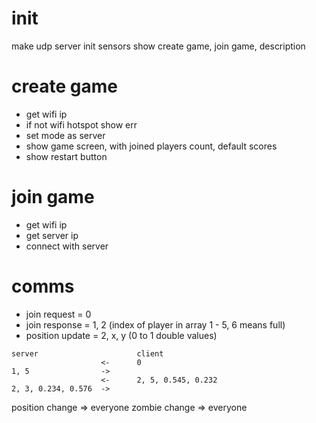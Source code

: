 # init

make udp server
init sensors
show create game, join game, description

# create game

-   get wifi ip
-   if not wifi hotspot show err
-   set mode as server
-   show game screen, with joined players count, default scores
-   show restart button

# join game

-   get wifi ip
-   get server ip
-   connect with server

# comms

-   join request = 0
-   join response = 1, 2 (index of player in array 1 - 5, 6 means full)
-   position update = 2, x, y (0 to 1 double values)

```
server                      client
                    <-      0
1, 5                ->
                    <-      2, 5, 0.545, 0.232
2, 3, 0.234, 0.576  ->
```

position change => everyone
zombie change => everyone